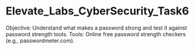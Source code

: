 # Elevate_Labs_CyberSecurity_Task6
Objective: Understand what makes a password strong and test it against password strength tools.
Tools: Online free password strength checkers (e.g., passwordmeter.com).
